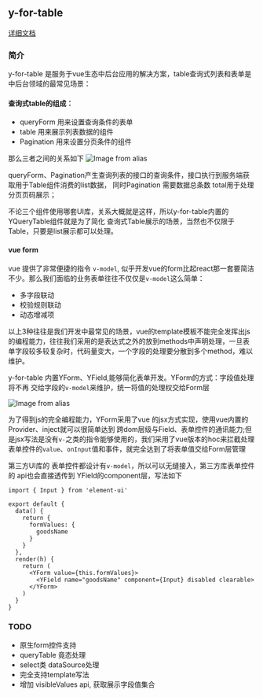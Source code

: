 
## y-for-table
[详细文档](http://venusjin.gitee.io/y-for-table/guide/)

### 简介

y-for-table 是服务于vue生态中后台应用的解决方案，table查询式列表和表单是中后台领域的最常见场景：
#### 查询式table的组成：
  - queryForm 用来设置查询条件的表单
  - table 用来展示列表数据的组件
  - Pagination 用来设置分页条件的组件

  那么三者之间的关系如下
  ![Image from alias](../.vuepress/public/queryTable.png)

queryForm、Pagination产生查询列表的接口的查询条件，接口执行到服务端获取用于Table组件消费的list数据， 同时Pagination 需要数据总条数 total用于处理分页页码展示；

不论三个组件使用哪套UI库，关系大概就是这样，所以y-for-table内置的YQueryTable组件就是为了简化 查询式Table展示的场景，当然也不仅限于Table，只要是list展示都可以处理。

#### vue form

vue 提供了非常便捷的指令 `v-model`, 似乎开发vue的form比起react那一套要简洁不少。那么我们面临的业务表单往往不仅仅是`v-model`这么简单：

- 多字段联动
- 校验规则联动
- 动态增减项

以上3种往往是我们开发中最常见的场景，vue的template模板不能完全发挥出js的编程能力，往往我们采用的是表达式之外的放到methods中声明处理，一旦表单字段较多较复杂时，代码量变大，一个字段的处理要分散到多个method，难以维护。

y-for-table 内置YForm、YField,能够简化表单开发。YForm的方式：字段值处理将不再
交给字段的`v-model`来维护，统一将值的处理权交给Form层

 ![Image from alias](../.vuepress/public/form.png)

为了得到js的完全编程能力，YForm采用了vue 的jsx方式实现，使用vue内置的Provider、inject就可以很简单达到 跨dom层级与Field、表单控件的通讯能力;但是jsx写法是没有`v-`之类的指令能够使用的，我们采用了vue版本的hoc来拦截处理表单控件的`value`、`onInput`值和事件，就完全达到了将表单值交给Form层管理

第三方UI库的 表单控件都设计有`v-model`，所以可以无缝接入，第三方库表单控件的 api也会直接透传到 YField的component层，写法如下

```vue
import { Input } from 'element-ui'

export default {
  data() {
    return {
      formValues: {
        goodsName
      }
    }
  },
  render(h) {
    return (
      <YForm value={this.formValues}>
        <YField name="goodsName" component={Input} disabled clearable>
      </YForm>
    )
  }
}

```

### TODO

- 原生form控件支持
- queryTable 竟态处理
- select类 dataSource处理
- 完全支持template写法
- 增加 visibleValues api, 获取展示字段值集合
